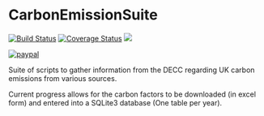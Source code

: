 # CarbonEmissionSuite

[![Build Status](https://app.travis-ci.com/adamrees89/CarbonEmissionSuite.svg?branch=master)](https://app.travis-ci.com/adamrees89/CarbonEmissionSuite)
[![Coverage Status](https://coveralls.io/repos/github/adamrees89/CarbonEmissionSuite/badge.svg?branch=master)](https://coveralls.io/github/adamrees89/CarbonEmissionSuite?branch=master)
[![](https://img.shields.io/github/license/adamrees89/CarbonEmissionSuite.svg)](https://choosealicense.com/licenses/mit/)

[![paypal](https://www.paypalobjects.com/en_US/i/btn/btn_donateCC_LG.gif)](https://www.paypal.com/cgi-bin/webscr?cmd=_s-xclick&hosted_button_id=WWZP5GMRRVPTQ&source=url)

Suite of scripts to gather information from the DECC regarding UK carbon emissions from various sources.

Current progress allows for the carbon factors to be downloaded (in excel form) and entered into a SQLite3 database (One table per year).
